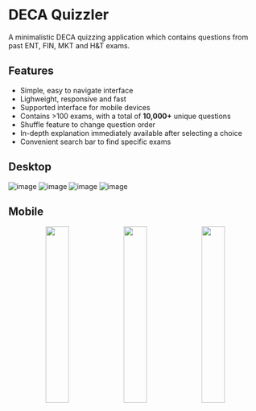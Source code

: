 # DECA Quizzler
A minimalistic DECA quizzing application which contains questions from past ENT, FIN, MKT and H&T exams. 

## Features
- Simple, easy to navigate interface
- Lighweight, responsive and fast
- Supported interface for mobile devices
- Contains >100 exams, with a total of **10,000+** unique questions
- Shuffle feature to change question order
- In-depth explanation immediately available after selecting a choice
- Convenient search bar to find specific exams

## Desktop
![image](https://github.com/user-attachments/assets/474563fb-571f-4ecc-b7fe-4003f0ae3529)
![image](https://github.com/user-attachments/assets/9cb20880-ef14-42ab-b11b-689fad931c8b)
![image](https://github.com/user-attachments/assets/93144972-9781-45a6-8551-69eb44ccc5e7)
![image](https://github.com/user-attachments/assets/b25e71f6-5b30-4ffe-8780-907c77928cc6)

## Mobile
<p align="middle">
  <img src="https://github.com/user-attachments/assets/8ed4cc8c-ddc7-44fc-a463-8defa3344861" width="30%"/>
  <img src="https://github.com/user-attachments/assets/3acb1181-412e-46e8-a45a-13dc02cea2cf" width="30%"/> 
  <img src="https://github.com/user-attachments/assets/4af2d3b1-d553-4d9b-839f-5bc9bbdc8b3c" width="30%"/>
</p>


